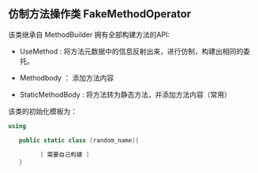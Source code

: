 ## 仿制方法操作类 FakeMethodOperator

该类继承自 MethodBuilder 拥有全部构建方法的API: 

- UseMethod : 将方法元数据中的信息反射出来，进行仿制，构建出相同的委托。

- Methodbody ： 添加方法内容

- StaticMethodBody : 将方法转为静态方法，并添加方法内容（常用）  

该类的初始化模板为：
```C#
using

   public static class [random_name]{
   
         [ 需要自己构建 ]
   }
```
